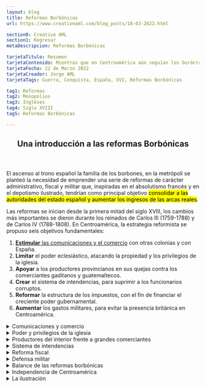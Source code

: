 ```yaml
---
layout: blog
title: Reformas Borbónicas
url: https://www.creativeaml.com/blog_posts/18-03-2022.html

section0: Creative AML
section1: Regresar
metaDescripcion: Reformas Borbónicas

tarjetaTitulo: Resumen
tarjetaContenido: Mientras que en Centroamérica aún seguían los burócratas corrompiendo e imponiendo sus impuestos, tributos y monopolios para corromper el comercio de los Centroaméricanos, debieron de invertir fuertes sumas de dinero para sacar a la invasión inglesa de Centroamérica.
tarjetaFecha: 22 de Marzo 2022
tarjetaCreador: Jorge AML
tarjetaTags: Guerra, Conquista, España, XVI, Reformas Borbónicas

tag1: Reformas
tag2: Monopolios
tag3: Ingléses
tag4: Siglo XVIII
tag5: Reformas Borbónicas

---
```

<article>
    <header><h1>Una introducción a las reformas Borbónicas</h1></header>
    <section class="intro">
        <p>El ascenso al trono español la familia de los borbones, en la metrópoli se planteó la necesidad de emprender una serie de reformas de carácter administrativo, fiscal y militar que, inspiradas en el absolutismo francés y en el depotismo ilustrado, tendrían como principal objetivo <mark>consolidar a las autoridades del estado español y aumentar los ingresos de las arcas reales</mark>.</p>
        <p>Las reformas se inician desde la primera mitad del siglo XVIII, los cambios más importantes se dieron durante los reinados de Carlos III (1759-1788) y de Carlos IV (1788-1808). En Centroamérica, la estrategia reformista se propuso seis objetivos fundamentales:</p>
        <ol>
            <li><u><b>Estimular</b> las comunicaciones y el comercio</u> con otras colonias y con España.</li>
            <li><b>Limitar</b> el poder eclesiástico, atacando la propiedad y los privilegios de la iglesia.</li>
            <li><b>Apoyar</b> a los productores provincianos en sus quejas contra los comerciantes gaditanos y guatemaltecos.</li>
            <li><b>Crear</b> el sistema de intendencias, para suprimir a los funcionarios corruptos.</li>
            <li><b>Reformar</b> la estructura de los impuestos, con el fin de financiar el creciente poder gubernamental.</li>
            <li><b>Aumentar</b> los gastos militares, para evitar la presencia británica en Centroamérica.</li>
        </ol>
    </section>
    <section class="ComunicacionesYComercio">
        <details>
            <summary>Comunicaciones y comercio</summary>
            <p>El principal resultado de la política de incrementar las comunicaciones marítimas entre España y Centroamérica fue <mark>la autorización para que los puertos de la costa norte hondureña, Omoa y Trujillo, y el puerto guatemalteco de Santo Tomás de Castilla comerciaran directamente con la metrópoli</mark>, por medio de los navíos sueltos.</p>
            <p>Este objetivo no se pudo alcanzar plenamente por dos, las vías de comunicación terrestre con la costa eran pésimas, y muchos comerciantes prefirieron continuar exportando por Veracruz.</p>
            <p>Por otro lado , el comercio por el caribe centroamericano era frecuentemente interrumpido por los ataques piratas. <mark>La principal consecuencia de ese fracaso fue que la Corona no logró quebrar el poderío de los comerciantes guatemaltecos</mark>.</p>
        </details>
        <details>
            <summary>Poder y privilegios de la iglesia</summary>
            <p>El poderío económico y político de la iglesia era un obstáculo que se oponía al interés  de los borbones de fortalecer la administración colonial. El poderío de la iglesia descansaba en el <mark>control de grandes cantidades de tierra y de actividades productivas</mark>, como por ejemplo el abastecimiento del azúcar para la capital del reino.</p>
            <p>La iglesia y los eclesiásticos disfrutaban también de numerosas prebendas. Uno de los privilegios que más incomodaba a la Corona era <mark>el acceso a los bienes y dinero de las cofradías indígenas</mark>, pues <mark>perjudicaba el pago de los tributos a la Real Hacienda</mark>.</p>
            <p><mark>El enfrentamiento entre la iglesia y el estado español</mark> implicó también un mayor control sobre las órdenes religiosas y los sacerdotes seculares y la vigilancia de sus actividades económicas. <u>La expulsión de los jesuitas (1767) y la expropiación de sus bienes</u> es tal vez el mejor ejemplo de la ofensiva de la Corona contra el poder de la iglesia.</p>
            <p>Sin embargo, este no logró ser destruido completamente y las instituciones de crédito eclesiásticas permanecieron durante la primera mitad del siglo XIX. <mark>La apropiación del dinero de las cofradías y obras pías (consolidación)</mark> por parte de la Corona <mark>no se inició en 1805 y nunca logró ser completada</mark>.</p>
        </details>
        <details>
            <summary>Productores del interior frente a grandes comerciantes</summary>
            <p>Los poderosos comerciantes radicados en la capital del Reino <mark>tenían bajo su control el comercio regional centroamericano y los intercambios de larga distancia</mark>. Así, monopolizaron las exportaciones de añil hacia Europa y las importaciones provenientes de Cádiz, las islas Filipinas, México y Perú. El mercado interno de los productos más importantes como el ganado, ropa, plata, hierro, cacao e hilazas de algodón también cayó bajo su dominio.</p>
            <p>El mecanismo mediante el cual controlaron el comercio de ganado y de añil fue <mark>la habilitación, la cual consistía en el adelanto anual de mercancías y dinero en efectivo pagaderos en especie</mark>.</p>
            <p><mark>Las medidas tomadas por la Corona</mark> para atacar las prerrogativas de los comerciantes guatemaltecos fueron variadas. <mark>En 1782 el Capitán General Matías de Gálvez estableció la sociedad de cosecheros  de Añil</mark>, la cual contaba con una junta encargada de fijar los precios del tinte, y con un mentepío (especie de banco), para financiar la actividad.</p>
            <p>No obstante, los fondos eran exiguos, el dinero de los préstamos no eran recobrados con facilidad y los comerciantes guatemaltecos tenían la ventaja de dominar los medios de transporte hacia el Virreinato de Nueva España, desde donde se exportaba el produco a Europa.</p>
            <p>En su afán de <mark>fracturar el monopolio</mark> que detentaban los comerciantes guatemaltecos sobre el comercio ganadero, <mark>Gálvez ordenó trasladar a Chalchuapa la feria que se realizaba en Cerro Redondo</mark>; también designo un juez para fijar los precios del ganado. Sin embargo, su orden de no vender animales fuera de las ferias desagradó a los productores internos.</p>
            <p>Los comerciantes guatemaltecos también <mark>tenían control sobre la producción minera hondureña</mark>, mediante el crédito que facilitaban a los dueños de las minas de plata. Las autoridades españolas se hallaban descontentas con esa situación, porque <mark>sabían que una buena parte del metal nunca llegaba a la Casa de la Moneda (establecida en Guatemala 1731)</mark>, porque se utilizaba para el comercio ilegal con extranjeros.</p>
            <p><mark>En 1780 Gálvez fundo un banco de rescate en Tegucigalpa</mark>, con miras a aumentar la producción minera  y garantizar mayores utilidades a la Corona. Sin embargo, <mark>al faltar el crédito</mark> de los comerciantes, la producción minera más bien <mark>disminuyó</mark>. Finalmente, el banco desapareció en 1791.</p>
            <p>En suma, el poder de los comerciantes guatemaltecos que descansaba en sus vínculos con las casas comerciales españolas, en el control del crédito a los productores y en su habilidad para eliminar a sus competidores <mark>no pudo ser quebrantado mediante las medidas adoptadas</mark>.</p>
            <p>Esta situación alimentó el <mark>descontento de los provincianos</mark>, como fue evidente en el momento de la crisis política que <mark>condujo a la independencia</mark> y, posteriormente, a la balcanización del antiguo Reino de Guatemala.</p>
        </details>
        <details>
        <summary>Sistema de intendencias</summary>
        <p>A nivel político administrativo la creación del sistema de intendencias fue el logro máximo de las reformas borbónicas. En centroamérica fueron creadas <mark>cinco intendencias entre 1785 y 1787</mark>, en <u>chiapas, Guatemala, San Salvador, Comayagua y León</u>.</p>
        <p>Con esta medida se pretendía <mark>sustituir a los alcaldes mayores y corregidores (quienes tenian fama de corruptos), por funcionarios leales a la Corona</mark>, todo con el fin de expander el <u>absolutismo</u>. Con la creación de las intendencias, se procuraba también promover  el desarrollo de metrópolis regionales, pero tampoco con esto se logró quebrar el poder centrado en la capital del Reino.</p>
        </details>
        <details>
            <summary>Reforma fiscal</summary>
            <p>A mediados del siglo XVIII, <mark>los ingresos de la Real Hacienda</mark> en la audiencia de Guatemala provenían, fundamentalmente, <mark>de los tributos de los indígenas</mark>. La corona se propuso <u>incrementar los ingresos</u> provenientes del comercio, mediante la <mark>creación de las receptorías de alcabalas</mark>. Ese impuesto al comercio era cobrado por los mismos comerciantes guatemaltecos; pero, como estos controlaban las aduanas, fácilmente podían hacer fraudes. También fueron establecidos varios <mark>monopolios</mark>, como los del <u>aguardiente (1765), el tabaco (1766), la pólvora y los naipes</u>.</p>
            <p>Con el fin de controlar mejor el cobro de los impuestos fueron <mark>establecidas cuatro sub-administraciones (en San Salvador, Chiapas, Comayagua y León)</mark>. Así se extendió al interior del poder de la monarquía española. El establecimiento de esas sub-administraciones fue importante para el futuro, porque <mark>definió jurisdicciones que serian utilizadas posteriormente para las intendencias, y luego para definir los límites de los estados</mark>.</p>
        </details>
        <details>
            <summary>Defensa militar</summary>
            <p>una vez establecidos el nuevo sistema impositivo, <u>fuertes sumas de dinero</u> fueron reinvertidas en Centroamérica <mark>para pagar</mark> los <u>sueldos de los burócratas y para la defensa del territorio</u>. El objetivo fundamental, en ese campo, <mark>era contener el expansionismo inglés en la costa del Caribe</mark>.</p>
            <p>Inglaterra se comprometió, en el Tratado de París, a <mark>derribar las fortificaciones</mark> construidas en <u>la Mosquitia y en la Bahía de Honduras</u>. No obstante, los intereses de los colonos ya afincados en esas áreas <mark>impidieron el cabal cumplimiento de los acuerdos</mark>.</p>
            <p>Más adelante, en <mark>1786, la firma de la Convención Anglo-Española</mark> autorizó a los ingleses a continuar con la <u>tala de maderas preciosas y de palo de brazil en Belice</u>. Los ingleses, por su parte, se <mark>comprometieron a desalojar</mark> los asentamientos de las costas hondureñas y nicaragüenses, tanto como los de las Islas de la Bahía y de otras pequeñas islas del Caribe. Más de 3500 personas dejaron la zona, pero algunos colonos se negaron a abandonar sus pertenencias y debieron reconocer el dominio español.</p>
            <p>A pesar de todos los esfuerzos realizados, <mark>no se logró eliminar la presencia de los ingleses en el Caribe centroamericano</mark>, y más bien, en el ocaso de la época colonial, el contrabando se incrementó a través de Belice, el cual se convirtió en el <mark>principal asentamiento</mark> inglés en la región.</p>
        </details>
        <details>
            <summary>Balance de las reformas borbónicas</summary>
            <p>Un rápido balance sobre los alcances del reformismo borbónico en Centroamérica muestra los pobres resultados alcanzados.</p>
            <p>Los intentos de romper el poderío de los comerciantes guatemaltecos y de la iglesia fue un fracaso. En cambio, si fue posible <mark>aumentar los ingresos fiscales</mark>, gracias a <mark>los monopolios establecidos y al control administrativo más eficiente</mark>. Pero el resultado obtenido no fue el esperado: las medidas acrecentaron el descontento general, el cual <mark>se manifestó en movimientos antiespañolistas y de protesta antifiscal</mark> que alteraron la tranquilidad en varias partes del Reino.</p>
            <p>En cuanto a la <u>defensa del Istmo</u>, el logro más importante fue la <mark>contención de los ingleses en la Mosquitia</mark>; así se evitó que la costa del caribe de Nicaragua se convirtiera en otra colonia inglesa, como sucedió con Belice. Pese a los logros limitados a las Reformas Borbónicas en Centroamérica, es posible afirmar que, hacia 1790, el <mark>poder del Estado español era mayor que nunca antes desde la conquista</mark>.</p>
            <p>Sin embargo, en menos de veinte años iba a colapsar. Poco a poco, el terreno se iba preparando para la emancipación de España.</p>
        </details>
        <details>
        <summary>Independencia de Centroamérica</summary>
        <p>La independencia de las colonias americanas de España debe ser analizada como parte de un largo proceso, cuyas raices más profundas se encuentran en la situación colonial misma. No obstante, no fue sino en las primeras décadas del siglo XIX cuando las colonias pudieron romper los vínculos que las mantenían atadas a la metrópoli.</p>
        <ol>
            <li>Movimientos antifiscales y antiespañolistas</li>
            <p>Entre los años 1881 y 1814 hubo en centroamérica una serie de movimientos antifiscales y antiespañolistas que pusieron entredicho a la autoridad en España. Los objetivos de esos movimientos eran limitados: acabar con los monopolios implantados por el estado español sobre el tabaco y el aguardiente y deponer a algunos funcionarios españoles, a quienes se les malquería por su autoritarismo. De manera que en ningún momoneto tuvieron por objetivo la separación definitiva de España.</p>
            <p>Los principales movimientos tuvieron lugar en San Salvador, León y Granada; en otras poblaciones tan solo hubo amagos de violencia. Las autoridades españolas, impulsadas por el temor, reaccionaron reforzando las medidas de seguridad. En Guatemala el capitán general castigó en forma ejemplar a los acusados de participar en la conspiración de Belén. El descontento urbano no logró encender la chispa de la rebelión en las áreas rurales, como estaba sucediendo en México en ese mismo período. En contraste con la debilidad del movimiento anticolonial interno, el peso de los factores externos fue determinante para desencadenar el movimiento independentista centroamericano.</p>
            <p>Esos factores fueron: el impacto de las ideas de la Ilustración, la crisis política de la monarquía española, la sublevación, en España, del general Rafael Riego y Nuñez y los sucesos de México.</p>
        </ol>
        </details>
        <details>
            <summary>La ilustración</summary>
            <p>La Ilustración de una corriente de pensamiento según la cual solo mediante la razón se podía lograr el conocimiento y transformar la realidad. Los orígenes de ese moviemiento se remontan al siglo XVI, pero su mayor desarollo se dio durante el siglo XVIII, con el aporte de pensadores ingleses (Dionisio Locke y Adam Smith) y franceses (Dionisio Diderot, Carlos de Secondat, el barón de Montesquieu, Juan Jacobo Rousseau y Francisco María Voltaire).</p>
            <p>De acuerdo con esa corriente filosófica, la naturaleza debe ser investigada científicamente, y explotada con racionalidad. La sociedad, la economía y el gobierno también están organizados y funcionan de acuerdo con leyes naturales que pueden ser conocidas mediante la razón.</p>
            <p>Los ilustrados combatieron las ideas religiosas, y culparon a la Iglesia del atraso y de la ignorancia del pueblo, por considerar que sus enseñanzas se basaban en la fe. Además, gracias a la influencia del pensamiento ilustrado. la teoría de que el poder de los reyes era de origen divino declinó completamente.</p>
            <p>En su lugar, se difundieron las ideas de Rousseau de que la soberanía residía en el pueblo y que los gobernantes eran solo funcionarios en quienes se hallaban depositado el poder.</p>
            <ol>
                <li>Impacto de la Ilustración</li>
                <p>Las ideas de la Ilustración socavaron el orden establecido en España y en otras potencias europeas, al poner en entredicho los dos pilares sobre los cuales ese orden descansaba: la monarquía absoluta y la Iglesia.</p>
                <p>Como consecuencia en España se pasó de la monarquía absoluta al despotismo ilustrado y se emprendieron las reformas Borbónicas.</p>
                <p>Además, la influencia del pensamiento ilustrado también dio otros resultados, como el envío de la primera expedición científica a Centroamérica, por parte del monarca Carlos III. Entre 1787 y 1803 el naturalista José Longinos, el botánico José Mariano Mociño y el dibujante Vicente de la Cerda recorrieron buena parte de Centroamérica para conocer sus recursos naturales.</p>
                <p>Los criollos centroamericanos que se formaron en la Universidad de San Carlos de Guatemala conocieron las ideas ilustradas en esa casa de estudios. Fray Antonio de Liendo y Goicoechea, la más relevante figura de la Ilustración en el Reino de Guatemala, impulsó grandes cambios en la universidad.</p>
                <p>A él se debió la difusión del cartesianismo y de la física experimental, el impulso a la enseñanza de la cirugía de un modo avanzado y moderno y el que las clases se impartieran en español en vez de latín.</p>
                <p>Las ideas de la Ilustración, que habían servido de inspiración a la Revolución de la Independencia de los Estados Unidos y a la Revolución francesa, también contribuyeron a formar la conciencia de las élites criollas que, por su situación, eran las llamadas a dirigir los movimientos políticos y sociales que llevarían a la emancipación de las colonias españolas.</p>
                <li>Crisis politica en España</li>
                <p>En el año 1808 España sufrió una de las crisis políticas más graves de su historia: la invasión de las tropas francesas  de Napoleón Bonaparte. El monarca Carlos IV se vio obligado a abdicar en favor de su hijo Fernando VII, y este a su vez declinó el trono de España y se lo dio a Napoleón Bonaparte.</p>
                <p>El hermano de este, José Bonaparte, aquien los españoles bautizaron con el sobrenombre de "Pepe Botellas", fue instalado como rey de España.</p>
                <p>La incorformidad ante esos hechos vergonzosos no se hizo esperar. En la península hubo levantamientos populares, se desconoció la autoridad impuesta y se creó un Consejo de Regencia, para gobernar en nombre de Fernando VII. En América surgió un movimiento tendente a fundar juntas que gobernaran las colonias durante el cautiverio del Rey.</p>
                <p>Además el consejo de Regencia convocó a Cortes, en España, por lo cual las provincias de ultramar fueron invitadas a enviar sus representantes.</p>
                <p>Las cortes se reunieron en Cádiz. Los representantes de Guatemala y de Costa Rica, el Doctor Antonio Larrazábal y el presbítero Florencio del Castillo, tuvieron una participación destacada, e incluso ocuparon la presidencia de las Cortes, donde se discutieron los problemas que aquejaban a España y a sus colonias.</p>
                <p>El resultado más importante de las liberaciones  fue la promulgación de la constitución de 1812. Esta carta magna, de corte liberal, garantizó muchas de las libertades de que habían carecido de los súbditos del rey de España, como las libertades de reunión y de expresión, y dispuso que hubiera ayuntamientos constitucionales en los principales centros urbanos.</p>
                <p>Durante el tiempo en que estuvo vigente la Constitución de Cádiz, funcionaron cabildos constitucionales en las principales villas y ciudades de toda Centroamérica. Además, se establecieron Diputaciones Provinciales en León (territorios de Nicaragua y Costa Rica) y Guatemala (con jurisdicción para Guatemala, Chiapas, Honduras y El Salvador), las cuales gozaron de muchas atribuciones que antes habían sido propias de otras autoridades políticas.</p>
                <p>En el territorio de cada diputación había un jefe político, quien a su vez era miembro del cuerpo colegiado. Pero a pesar de que el funcionamiento de los diputaciones proviciales contribuyó para los habitantes de las colonias se acostumbraran a tener un gobierno propio, al regresar Fernando VII a España, en 1814, abolió la Constitución y se retornó al despotismo.</p>
            </ol>
        </details>
    </section>
</article>
